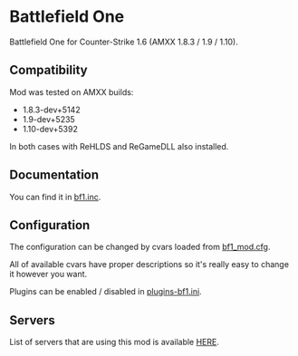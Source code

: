# Battlefield One
Battlefield One for Counter-Strike 1.6 (AMXX 1.8.3 / 1.9 / 1.10).

## Compatibility
Mod was tested on AMXX builds:
- 1.8.3-dev+5142
- 1.9-dev+5235
- 1.10-dev+5392

In both cases with ReHLDS and ReGameDLL also installed.

## Documentation
You can find it in [bf1.inc](https://github.com/TheDoctor0/BattlefieldOne/blob/master/cstrike/addons/amxmodx/scripting/include/bf1.inc).

## Configuration
The configuration can be changed by cvars loaded from [bf1_mod.cfg](https://github.com/TheDoctor0/BattlefieldOne/blob/master/cstrike/addons/amxmodx/configs/bf1_mod.cfg).

All of available cvars have proper descriptions so it's really easy to change it however you want.

Plugins can be enabled / disabled in [plugins-bf1.ini](https://github.com/TheDoctor0/BattlefieldOne/blob/master/cstrike/addons/amxmodx/configs/plugins-bf1.ini).

## Servers
List of servers that are using this mod is available [HERE](https://www.gametracker.com/search/?search_by=server_variable&search_by2=bf1_version&query=&loc=_all&sort=&order=).
